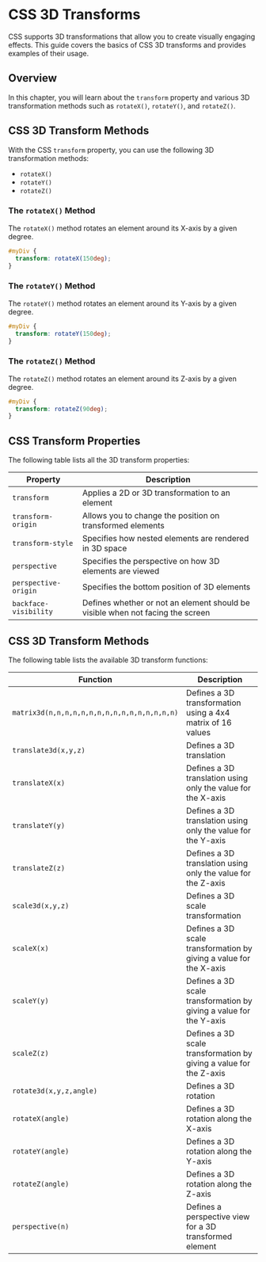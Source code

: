 # CSS 3D Transforms
CSS supports 3D transformations that allow you to create visually engaging effects. This guide covers the basics of CSS 3D transforms and provides examples of their usage.
## Overview
In this chapter, you will learn about the `transform` property and various 3D transformation methods such as `rotateX()`, `rotateY()`, and `rotateZ()`.
## CSS 3D Transform Methods

With the CSS `transform` property, you can use the following 3D transformation methods:

- `rotateX()`
- `rotateY()`
- `rotateZ()`

### The `rotateX()` Method

The `rotateX()` method rotates an element around its X-axis by a given degree.

```css
#myDiv {
  transform: rotateX(150deg);
}
```

### The `rotateY()` Method

The `rotateY()` method rotates an element around its Y-axis by a given degree.

```css
#myDiv {
  transform: rotateY(150deg);
}
```

### The `rotateZ()` Method

The `rotateZ()` method rotates an element around its Z-axis by a given degree.

```css
#myDiv {
  transform: rotateZ(90deg);
}
```

## CSS Transform Properties

The following table lists all the 3D transform properties:

| Property            | Description                                               |
|---------------------|-----------------------------------------------------------|
| `transform`         | Applies a 2D or 3D transformation to an element           |
| `transform-origin`  | Allows you to change the position on transformed elements |
| `transform-style`   | Specifies how nested elements are rendered in 3D space    |
| `perspective`       | Specifies the perspective on how 3D elements are viewed   |
| `perspective-origin`| Specifies the bottom position of 3D elements              |
| `backface-visibility`| Defines whether or not an element should be visible when not facing the screen |

## CSS 3D Transform Methods

The following table lists the available 3D transform functions:

| Function                            | Description                                                         |
|-------------------------------------|---------------------------------------------------------------------|
| `matrix3d(n,n,n,n,n,n,n,n,n,n,n,n,n,n,n,n)` | Defines a 3D transformation using a 4x4 matrix of 16 values |
| `translate3d(x,y,z)`                | Defines a 3D translation                                            |
| `translateX(x)`                     | Defines a 3D translation using only the value for the X-axis        |
| `translateY(y)`                     | Defines a 3D translation using only the value for the Y-axis        |
| `translateZ(z)`                     | Defines a 3D translation using only the value for the Z-axis        |
| `scale3d(x,y,z)`                    | Defines a 3D scale transformation                                   |
| `scaleX(x)`                         | Defines a 3D scale transformation by giving a value for the X-axis  |
| `scaleY(y)`                         | Defines a 3D scale transformation by giving a value for the Y-axis  |
| `scaleZ(z)`                         | Defines a 3D scale transformation by giving a value for the Z-axis  |
| `rotate3d(x,y,z,angle)`             | Defines a 3D rotation                                               |
| `rotateX(angle)`                    | Defines a 3D rotation along the X-axis                              |
| `rotateY(angle)`                    | Defines a 3D rotation along the Y-axis                              |
| `rotateZ(angle)`                    | Defines a 3D rotation along the Z-axis                              |
| `perspective(n)`                    | Defines a perspective view for a 3D transformed element             |
